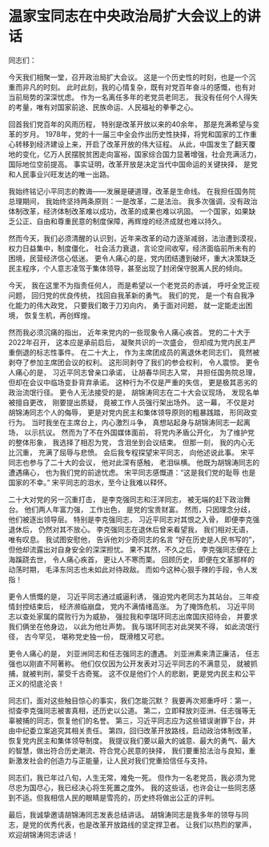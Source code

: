 # 温家宝同志在中央政治局扩大会议上的讲话
同志们：

今天我们相聚一堂，召开政治局扩大会议。
这是一个历史性的时刻，也是一个沉重而非凡的时刻。
此时此刻，我的心情复杂，既有对党百年奋斗的感慨，也有对当前局势的深深忧虑。
作为一名离任多年的老党员老同志，
我没有任何个人得失的考量，唯有对国家前途、民族命运、人民福祉的拳拳之心。

回首我们党百年的风雨历程，
特别是改革开放以来的40余年，
那是充满希望与变革的岁月。
1978年，党的十一届三中全会作出历史性抉择，将党和国家的工作重心转移到经济建设上来，开启了改革开放的伟大征程。
从此，中国发生了翻天覆地的变化，亿万人民摆脱贫困走向富裕，国家综合国力显著增强，社会充满活力，国际地位空前提高。
事实证明，改革开放是决定当代中国命运的关键抉择，
是党和人民事业兴旺发达的唯一出路。

我始终铭记小平同志的教诲——发展是硬道理，改革是生命线。
在我担任国务院总理期间，
我始终坚持两条原则：一是改革，二是法治。
我多次强调，没有政治体制改革，经济体制改革难以成功，改革的成果也难以巩固。
一个国家，如果缺乏公正、自由和尊重民意的制度保障，再辉煌的经济成就也难以持久。

然而今天，我们必须清醒的认识到，近年来改革的动力逐渐减弱，法治遭到漠视，权力日益集中，制度僵化，
社会活力衰退，言论空间收窄，经济面临前所未有的困境，民营经济信心低迷。
更令人痛心的是，党内团结遭到破坏，重大决策缺乏民主程序，个人意志凌驾于集体领导，甚至出现了封闭保守脱离人民的倾向。

今天，
我在这里不为指责任何人，
而是希望以一个老党员的赤诚，
呼吁全党正视问题，
回归党的优良传统，
找回自我革新的勇气。
我们的党，
是一个有自我净化能力的伟大政党，
只要我们敢于刀刃向内，
勇于面对问题，
就一定能走出困境，
恢复生机，再创辉煌。

然而我必须沉痛的指出，
近年来党内的一些现象令人痛心疾首。
党的二十大于2022年召开，
这本应是承前启后，
凝聚共识的一次盛会，
但却成为党内民主严重倒退的标志性事件。
在二十大上，
作为主席团成员的离退休老同志们，
竟然被剥夺了参加主席团会议的权利。
这形同剥夺了我们的参会权利，
令人震惊。
更令人痛心的是，
习近平同志曾亲口承诺，
让胡春华同志入常，
并担任国务院总理，
但却在会议中临场变卦背弃承诺。
这种行为不仅是严重的失信，
更是极其恶劣的政治流氓行径。
更令人无法接受的是，
胡锦涛同志在二十大会议现场，
发现名单被擅自更改，
刚要提出质疑，
竟被工作人员强行架出场外。
这一幕，
不仅是对胡锦涛同志个人的侮辱，
更是对党内民主和集体领导原则的粗暴践踏，
形同政变行为。
当时我坐在主席台上，内心激烈斗争，
真想站起身与胡锦涛同志一起离场，
以示抗议。
然而为了不在外国媒体面前，
将党内矛盾公开化，
为了维护党的整体形象，
我选择了相忍为党，
含泪坐到会议结束。
但那一刻，
我的内心无比沉重，
充满了屈辱与悲愤。
会后我专程探望宋平同志，
向他述说此事。
宋平同志也参与了二十大的会议，
他对此深有感触，
老泪纵横。
他既为胡锦涛同志的遭遇痛心，
也为我们党的前途忧虑。
宋平同志感慨道：“这是我们党的耻辱
也是国家的不幸。”
宋平同志的泪水，至今让我难以释怀。

二十大对党的另一沉重打击，
是李克强同志和汪洋同志，
被无端的赶下政治舞台。
他们两人年富力强，
工作出色，
是党的宝贵财富。
然而，只因理念分歧，
他们被逐出领导层。
特别是李克强同志，
习近平同志对其恨之入骨，
即便李克强退休后，
仍然对其不放心。
李克强同志在退休后曾来看望我，
我们相对无语，
唯有叹息。
我试图安慰他，
告诉他刘少奇同志的名言
“好在历史是人民书写的”，
但他却流露出对自身安全的深深担忧。
果不其然，不久之后，
李克强同志便在上海蹊跷去世，
令人痛心疾首，
更让人不寒而栗。
回顾历史，
即便在文革那样的动荡时期，
毛泽东同志也未如此对待政敌。
而如今这种心狠手辣的手段，令人发指！

更令人愤慨的是，
习近平同志通过威逼利诱，
强迫党内老同志为其站台。
三年疫情封控结束后，
经济濒临崩盘，
党内不满情绪高涨。
为了掩饰危机，
习近平同志以查处家属的腐败行为为威胁，
强拉我和李瑞环同志出席国庆招待会，
并要求我们俩坐在他身边，
以此为他壮声势。
我与瑞环同志对此哭笑不得，
如此流氓行径，
古今罕见，
堪称党史独一份，
既滑稽又可悲。

更令人痛心的是，
刘亚洲同志和任志强同志的遭遇。
刘亚洲素来清正廉洁，
任志强也以刚直不阿著称。
他们仅仅因为公开发表对习近平同志的不满意见，
就被抓捕，就被判刑，蒙受千古奇冤。
这不仅是他们个人的悲剧，更是党内民主和公平正义的彻底沦丧！

同志们，面对这些触目惊心的事实，我们怎能沉默？
我要再次郑重呼吁：第一，彻查李克强同志被害真相，还历史以公道。
第二，立即释放刘亚洲、任志强等无辜被捕的同志，恢复他们的名誉。
第三，习近平同志应为这些错误谢罪下台，并由中纪委立案追究其相关责任。
第四，回归改革开放路线，启动政治体制改革，恢复党内民主和集体领导制度。
我提议我们要以最大的诚意、最大的勇气、最大的智慧，做出符合历史潮流、符合党心民意的抉择，
我们要重拾法治与良知，重新激发社会的创造力与正能量，让人民对我们党重拾信任与支持。

同志们，我已年过八旬，人生无常，难免一死。
但作为一名老党员，我必须为党尽忠为国尽心，我已经决心将生死置之度外。
我的这些话，也许会让一些同志感到不适。但我相信人民的眼睛是雪亮的，历史终将做出公正的评判。

最后，我诚挚邀请胡锦涛同志发表总结讲话。
胡锦涛同志是我多年的领导与同志，是党的优秀代表，也是改革开放路线的坚定捍卫者。
让我们以热烈的掌声，欢迎胡锦涛同志讲话！
